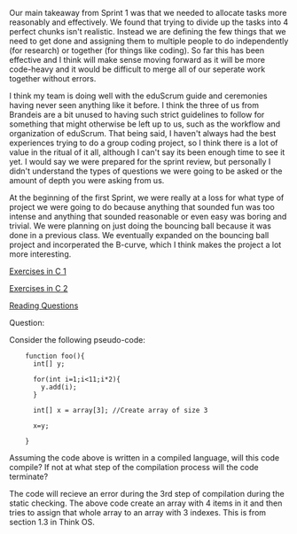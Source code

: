   Our main takeaway from Sprint 1 was that we needed to allocate tasks more reasonably and effectively. We found that trying to divide up the tasks into 4 perfect chunks isn't realistic. Instead we are defining the few things that we need to get done and assigning them to multiple people to do independently (for research) or together (for things like coding). So far this has been effective and I think will make sense moving forward as it will be more code-heavy and it would be difficult to merge all of our seperate work together without errors.

  I think my team is doing well with the eduScrum guide and ceremonies having never seen anything like it before. I think the three of us from Brandeis are a bit unused to having such strict guidelines to follow for something that might otherwise be left up to us, such as the workflow and organization of eduScrum. That being said, I haven't always had the best experiences trying to do a group coding project, so I think there is a lot of value in the ritual of it all, although I can't say its been enough time to see it yet. I would say we were prepared for the sprint review, but personally I didn't understand the types of questions we were going to be asked or the amount of depth you were asking from us.

  At the beginning of the first Sprint, we were really at a loss for what type of project we were going to do because anything that sounded fun was too intense and anything that sounded reasonable or even easy was boring and trivial. We were planning on just doing the bouncing ball because it was done in a previous class. We eventually expanded on the bouncing ball project and incorperated the B-curve, which I think makes the project a lot more interesting.

[Exercises in C 1](../exercises/ex01)

[Exercises in C 2](../exercises/ex02)

[Reading Questions](../reading_questions/thinkos.md)


Question:

Consider the following pseudo-code:

        function foo(){
          int[] y;

          for(int i=1;i<11;i*2){
            y.add(i);
          }

          int[] x = array[3]; //Create array of size 3

          x=y;

        }

Assuming the code above is written in a compiled language, will this code compile? If not at what step of the compilation process will the code terminate?

The code will recieve an error during the 3rd step of compilation during the static checking. The above code create an array with 4 items in it and then tries to assign that whole array to an array with 3 indexes. This is from section 1.3 in Think OS.
